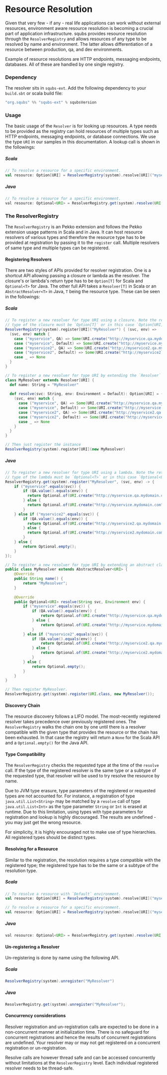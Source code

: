 # Resource Resolution

Given that very few - if any - real life applications can work without external resources, environment aware resource resolution is becoming a crucial part of application infrastructure. squbs provides resource resolution through the `ResolverRegistry` and allows resources of any type to be resolved by name and environment. The latter allows differentiation of a resource between production, qa, and dev environments.

Example of resource resolutions are HTTP endpoints, messaging endpoints, databases. All of these are handled by one single registry.

### Dependency

The resolver sits in `squbs-ext`. Add the following dependency to your `build.sbt` or scala build file:

```scala
"org.squbs" %% "squbs-ext" % squbsVersion
```

### Usage

The basic usage of the `Resolver` is for looking up resources. A type needs to be provided as the registry can hold resources of multiple types such as HTTP endpoints, messaging endpoints, or database connections. We use the type `URI` in our samples in this documentation. A lookup call is shown in the followings:

##### Scala

```scala
// To resolve a resource for a specific environment.
val resource: Option[URI] = ResolverRegistry(system).resolve[URI]("myservice", QA)

```

##### Java

```java
// To resolve a resource for a specific environment.
val resource: Optional<URI> = ResolverRegistry.get(system).resolve(URI.class, "myservice", QA.value());
```

### The ResolverRegistry

The `ResolverRegistry` is an Pekko extension and follows the Pekko extension usage patterns in Scala and in Java. It can host resource resolvers of various types and therefore the resource type has to be provided at registration by passing it to the `register` call. Multiple resolvers of same type and multiple types can be registered.

#### Registering Resolvers

There are two styles of APIs provided for resolver registration. One is a shortcut API allowing passing a closure or lambda as the resolver. The closure's or lambda's return type has to be `Option[T]` for Scala and `Optional<T>` for Java. The other full API takes a `Resolver[T]` in Scala or an `AbstractResolver<T>` in Java, `T` being the resource type. These can be seen in the followings:

##### Scala

```scala
// To register a new resolver for type URI using a closure. Note the return
// type of the closure must be `Option[T]` or in this case `Option[URI]`
ResolverRegistry(system).register[URI]("MyResolver") { (svc, env) =>
  (svc, env) match {
    case ("myservice", QA) => Some(URI.create("http://myservice.qa.mydomain.com"))
    case ("myservice", Default) => Some(URI.create("http://myservice.mydomain.com"))
    case ("myservice2", QA) => Some(URI.create("http://myservice2.qa.mydomain.com"))
    case ("myservice2", Default) => Some(URI.create("http://myservice2.mydomain.com"))
    case _ => None
  }
}

// To register a new resolver for type URI by extending the `Resolver` trait
class MyResolver extends Resolver[URI] {
  def name: String = "MyResolver"
  
  def resolve(svc: String, env: Environment = Default): Option[URI] = {
    (svc, env) match {
      case ("myservice", QA) => Some(URI.create("http://myservice.qa.mydomain.com"))
      case ("myservice", Default) => Some(URI.create("http://myservice.mydomain.com"))
      case ("myservice2", QA) => Some(URI.create("http://myservice2.qa.mydomain.com"))
      case ("myservice2", Default) => Some(URI.create("http://myservice2.mydomain.com"))
      case _ => None
    }
  }
}

// Then just register the instance
ResolverRegistry(system).register[URI](new MyResolver)
```

##### Java 

```java
// To register a new resolver for type URI using a lambda. Note the return
// type of the lambda must be `Optional<T>` or in this case `Optional<URI>`
ResolverRegistry.get(system).register("MyResolver", (svc, env) -> {
    if ("myservice".equals(svc)) {
        if (QA.value().equals(env)) {
          return Optional.of(URI.create("http://myservice.qa.mydomain.com"));
        } else {
          return Optional.of(URI.create("http://myservice.mydomain.com"));
        }
    } else if ("myservice2".equals(svc)) {
        if (QA.value().equals(env)) {
          return Optional.of(URI.create("http://myservice2.qa.mydomain.com"));
        } else {
          return Optional.of(URI.create("http://myservice2.mydomain.com"));
        }    
    } else {
        return Optional.empty();
    }
});

// To register a new resolver for type URI by extending an abstract class
public class MyResolver extends AbstractResolver<URI> {
    @Override
    public String name() {
        return "MyResolver";
    }
    
    @Override
    public Optional<URI> resolve(String svc, Environment env) {
        if ("myservice".equals(svc)) {
            if (QA.value().equals(env)) {
                return Optional.of(URI.create("http://myservice.qa.mydomain.com"));
            } else {
                return Optional.of(URI.create("http://myservice.mydomain.com"));
            }
        } else if ("myservice2".equals(svc)) {
            if (QA.value().equals(env)) {
                return Optional.of(URI.create("http://myservice2.qa.mydomain.com"));
            } else {
                return Optional.of(URI.create("http://myservice2.mydomain.com"));
            }    
        } else {
            return Optional.empty();
        }
    }
}

// Then register MyResolver.
ResolverRegistry.get(system).register(URI.class, new MyResolver());
```

#### Discovery Chain

The resource discovery follows a LIFO model. The most-recently registered resolver takes precedence over previously registered ones. The `ResolverRegistry` walks the chain one by one until there is a resolver compatible with the given type that provides the resource or the chain has been exhausted. In that case the registry will return a `None` for the Scala API and a `Optional.empty()` for the Java API.

#### Type Compatibility

The `ResolverRegistry` checks the requested type at the time of the `resolve` call. If the type of the registered resolver is the same type or a subtype of the requested type, that resolver will be used to try resolve the resource by name.

Due to JVM type erasure, type parameters of the registered or requested types are not accounted for. For instance, a registration of type `java.util.List<String>` may be matched by a `resolve` call of type `java.util.List<Int>` as the type parameter `String` or `Int` is erased at runtime. Due to this limitation, using types with type parameters for registration and lookup is highly discouraged. The results are undefined - you may just get the wrong resource.

For simplicity, it is highly encouraged not to make use of type hierarchies. All registered types should be distinct types.

#### Resolving for a Resource

Similar to the registration, the resolution requires a type compatible with the registered type; the registered type has to be the same or a subtype of the resolution type.

##### Scala

```scala
// To resolve a resource with `Default` environment.
val resource: Option[URI] = ResolverRegistry(system).resolve[URI]("myservice")

// To resolve a resource for a specific environment.
val resource: Option[URI] = ResolverRegistry(system).resolve[URI]("myservice", QA)
```

##### Java

```java
val resource: Optional<URI> = ResolverRegistry.get(system).resolve(URI.class, "myservice", QA.value());
```

#### Un-registering a Resolver

Un-registering is done by name using the following API.

##### Scala

```scala
ResolverRegistry(system).unregister("MyResolver")
```

##### Java

```java
ResolverRegistry.get(system).unregister("MyResolver");
```

#### Concurrency considerations

Resolver registration and un-registration calls are expected to be done in a non-concurrent manner at initialization time. There is no safeguard for concurrent registrations and hence the results of concurrent registrations are undefined. Your resolver may or may not get registered on a concurrent registration or un-registration.

Resolve calls are however thread safe and can be accessed concurrently without limitations at the `ResolverRegistry` level. Each individual registered resolver needs to be thread-safe.